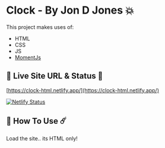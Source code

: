 # Clock - By Jon D Jones 💥

This project makes uses of:

- HTML
- CSS
- JS
- [MomentJs](https://momentjs.com/)

## 👻 Live Site URL & Status 👺

[https://clock-html.netlify.app/](https://clock-html.netlify.app/)

[![Netlify Status](https://api.netlify.com/api/v1/badges/db886822-a946-4958-b28b-1058edfcdd26/deploy-status)](https://app.netlify.com/sites/clock-html/deploys)

## 👾 How To Use ☄️

Load the site.. its HTML only!
